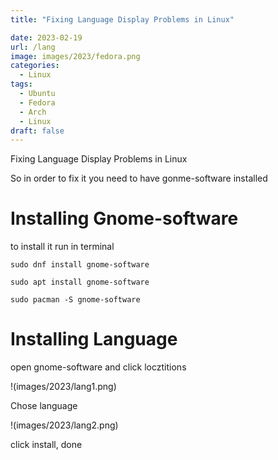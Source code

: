 ```yaml
---
title: "Fixing Language Display Problems in Linux"

date: 2023-02-19
url: /lang
image: images/2023/fedora.png
categories:
  - Linux
tags:
  - Ubuntu
  - Fedora
  - Arch
  - Linux
draft: false
---
```


Fixing Language Display Problems in Linux


So in order to fix it you need to have gonme-software installed


# Installing Gnome-software


to install it run in terminal


`sudo dnf install gnome-software`


`sudo apt install gnome-software`


`sudo pacman -S gnome-software`


# Installing Language


open gnome-software and click locztitions


!(images/2023/lang1.png)


Chose language


!(images/2023/lang2.png)


click install, done